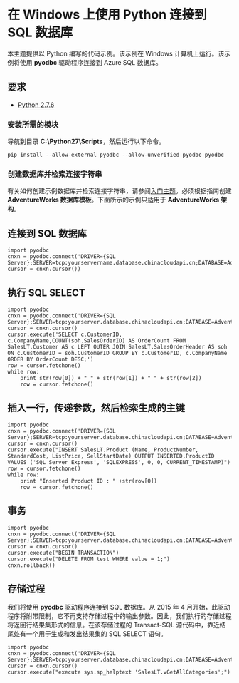 <properties 
	pageTitle="在 Windows 上使用 Python 连接到 SQL 数据库" 
	description="演示了一个可用于从 Windows 客户端连接到 Azure SQL 数据库 的 Python 代码示例。该示例使用了 pyodbc 驱动程序。"
	services="sql-database" 
	documentationCenter="" 
	authors="meet-bhagdev" 
	manager="jeffreyg" 
	editor=""/>


<tags 
	ms.service="sql-database" 
	ms.workload="data-management" 
	ms.tgt_pltfrm="na" 
	ms.devlang="nodejs" 
	ms.topic="article" 
	ms.date="04/18/2015"
	wacn.date="05/25/2015" 
	ms.author="mebha"/>


# 在 Windows 上使用 Python 连接到 SQL 数据库


<!--
2015-04-18
Original content written by Meet Bhagdev, then edited by GeneMi.
-->


本主题提供以 Python 编写的代码示例。该示例在 Windows 计算机上运行。该示例将使用 **pyodbc** 驱动程序连接到 Azure SQL 数据库。


## 要求


- [Python 2.7.6](https://www.python.org/download/releases/2.7.6)


### 安装所需的模块


导航到目录 **C:\Python27\Scripts**，然后运行以下命令。


	pip install --allow-external pyodbc --allow-unverified pyodbc pyodbc


### 创建数据库并检索连接字符串


有关如何创建示例数据库并检索连接字符串，请参阅[入门主题](sql-database-get-started)。必须根据指南创建 **AdventureWorks 数据库模板**。下面所示的示例只适用于 **AdventureWorks 架构**。 


## 连接到 SQL 数据库


	import pyodbc
	cnxn = pyodbc.connect('DRIVER={SQL Server};SERVER=tcp:yourservername.database.chinacloudapi.cn;DATABASE=AdventureWorks;UID=yourusername;PWD=yourpassword')
	cursor = cnxn.cursor())


<!--
TODO: Again, Does Python allow you to somehow split a very long line of code into multiple lines, for better display?
-->


## 执行 SQL SELECT


	import pyodbc
	cnxn = pyodbc.connect('DRIVER={SQL Server};SERVER=tcp:yourserver.database.chinacloudapi.cn;DATABASE=AdventureWorks;UID=yourusername;PWD=yourpassword')
	cursor = cnxn.cursor()
	cursor.execute('SELECT c.CustomerID, c.CompanyName,COUNT(soh.SalesOrderID) AS OrderCount FROM SalesLT.Customer AS c LEFT OUTER JOIN SalesLT.SalesOrderHeader AS soh ON c.CustomerID = soh.CustomerID GROUP BY c.CustomerID, c.CompanyName ORDER BY OrderCount DESC;')
	row = cursor.fetchone()
	while row:
	    print str(row[0]) + " " + str(row[1]) + " " + str(row[2]) 	
	    row = cursor.fetchone()


## 插入一行，传递参数，然后检索生成的主键


	import pyodbc
	cnxn = pyodbc.connect('DRIVER={SQL Server};SERVER=tcp:yourserver.database.chinacloudapi.cn;DATABASE=AdventureWorks;UID=yourusername;PWD=yourpassword')
	cursor = cnxn.cursor()
	cursor.execute("INSERT SalesLT.Product (Name, ProductNumber, StandardCost, ListPrice, SellStartDate) OUTPUT INSERTED.ProductID VALUES ('SQL Server Express', 'SQLEXPRESS', 0, 0, CURRENT_TIMESTAMP)")
	row = cursor.fetchone()
	while row:
	    print "Inserted Product ID : " +str(row[0])
	    row = cursor.fetchone()


## 事务


	import pyodbc
	cnxn = pyodbc.connect('DRIVER={SQL Server};SERVER=tcp:yourserver.database.chinacloudapi.cn;DATABASE=AdventureWorks;UID=yourusername;PWD=yourpassword')
	cursor = cnxn.cursor()
	cursor.execute("BEGIN TRANSACTION")
	cursor.execute("DELETE FROM test WHERE value = 1;")
	cnxn.rollback()


<!--
TODO: Hmm, could we just as easily issue another cursor.execute('ROLLBACK TRNASACTION;')?
If so, perhaps we should at least include a sentence explaining that the option is viable?
-->


## 存储过程


我们将使用 **pyodbc** 驱动程序连接到 SQL 数据库。从 2015 年 4 月开始，此驱动程序将附带限制，它不再支持存储过程中的输出参数。因此，我们执行的存储过程将返回行结果集形式的信息。在该存储过程的 Transact-SQL 源代码中，靠近结尾处有一个用于生成和发出结果集的 SQL SELECT 语句。



<!--
TODO: I commented out these next sentences because they seem false. For example, I would expect that the Python program could issue a Transact-SQL string for a CREATE PROCEDURE statement, just as the Python program can issue an INSERT statement. Right?
.
Additionally you will have to use a database management tool such as SSMS to create your stored procedure. There is no way to create a stored procedure using pyodbc.
-->


<!--
TODO: Does AdventureWorks db have any stored procedure that returns a results set?
Or can we use a regular system stored procedure that is a native part of SQL 数据库, maybe like sys.sp_helptext !
-->


	import pyodbc
	cnxn = pyodbc.connect('DRIVER={SQL Server};SERVER=tcp:yourserver.database.chinacloudapi.cn;DATABASE=AdventureWorks;UID=yourusername;PWD=yourpassword')
	cursor = cnxn.cursor()
	cursor.execute("execute sys.sp_helptext 'SalesLT.vGetAllCategories';")

<!--HONumber=55-->